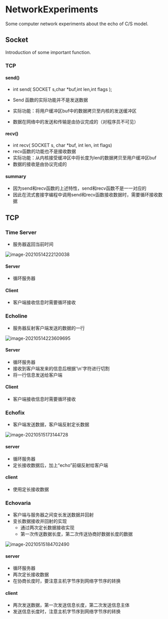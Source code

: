 # NetworkExperiments
Some computer network experiments about the echo of C/S model.

## Socket

Introduction of some important function.

### TCP

#### send()

* int send( SOCKET s,char *buf,int len,int flags );

* Send 函数的实际功能并不是发送数据
* 实际功能：将用户缓冲区buf中的数据拷贝至内核的发送缓冲区
* 数据在网络中的发送和传输是由协议完成的（对程序员不可见）

#### recv()

* int recv( SOCKET s, char *buf, int  len, int flags)
* recv函数的功能也不是接收数据
* 实际功能：从内核接受缓冲区中将长度为len的数据拷贝至用户缓冲区buf
* 数据的接收是由协议完成的

#### summary

* 因为send和recv函数的上述特性，send和recv函数不是一一对应的
* 因此在流式套接字编程中调用send和recv函数接收数据时，需要循环接收数据

## TCP

### Time Server

* 服务器返回当前时间

![image-20210514222120038](https://raw.githubusercontent.com/Jechin/PicLib/main/image/image-20210514222120038.png)

#### Server

* 循环服务器

#### Client

* 客户端接收信息时需要循环接收

### Echoline

* 服务器反射客户端发送的数据的一行

![image-20210514223609695](https://raw.githubusercontent.com/Jechin/PicLib/main/image/image-20210514223609695.png)

#### Server

* 循环服务器
* 接收到客户端发来的信息后根据'\n'字符进行切割
* 将一行信息发送给客户端

#### Client

* 客户端接收信息时需要循环接收

### Echofix

* 客户端发送数据，客户端反射定长数据

![image-20210515173144728](https://raw.githubusercontent.com/Jechin/PicLib/main/image/image-20210515173144728.png)

#### server

* 循环服务器
* 定长接收数据后，加上“echo”前缀反射给客户端

#### client

* 使用定长接收数据

### Echovaria

* 客户端与服务器之间变长发送数据并回射
* 变长数据接收并回射的实现
  * 通过两次定长数据接收实现
  * 第一次传送数据长度，第二次传送协商好数据长度的数据

![image-20210515184702490](https://raw.githubusercontent.com/Jechin/PicLib/main/image/image-20210515184702490.png)

#### server

* 循环服务器
* 两次定长接收数据
* 在协商长度时，要注意主机字节序到网络字节序的转换

#### client

* 两次发送数据，第一次发送信息长度，第二次发送信息主体
* 发送信息长度时，注意主机字节序到网络字节序的转换







